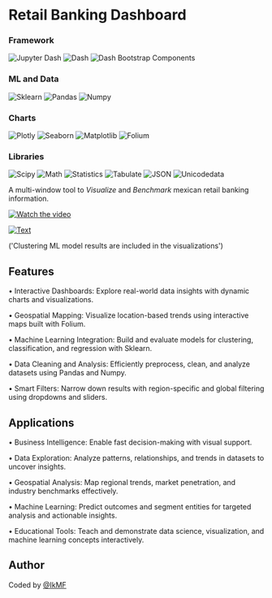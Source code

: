 # Retail Banking Dashboard

### **Framework**
![Jupyter Dash](https://img.shields.io/badge/Framework-Jupyter_Dash-orange) ![Dash](https://img.shields.io/badge/Framework-Dash-orange)  ![Dash Bootstrap Components](https://img.shields.io/badge/Library-Dash_Bootstrap_Components-orange)

### **ML and Data**
![Sklearn](https://img.shields.io/badge/ML-Sklearn-yellow)  ![Pandas](https://img.shields.io/badge/Data-Pandas-150458)  ![Numpy](https://img.shields.io/badge/Data-Numpy-150458)

### **Charts**
![Plotly](https://img.shields.io/badge/Charts-Plotly-green)  ![Seaborn](https://img.shields.io/badge/Charts-Seaborn-green)  ![Matplotlib](https://img.shields.io/badge/Charts-Matplotlib-green)  ![Folium](https://img.shields.io/badge/Maps-Folium-green)

### **Libraries**
![Scipy](https://img.shields.io/badge/Library-Scipy-lightblue)  ![Math](https://img.shields.io/badge/Library-Math-lightblue)  ![Statistics](https://img.shields.io/badge/Library-Statistics-lightblue)  ![Tabulate](https://img.shields.io/badge/Library-Tabulate-lightblue)  ![JSON](https://img.shields.io/badge/Library-JSON-lightblue)  ![Unicodedata](https://img.shields.io/badge/Library-Unicodedata-lightblue)
 
A multi-window tool to *Visualize* and *Benchmark* mexican retail banking information.

[![Watch the video](https://img.youtube.com/vi/cc5Ngjjhk8E/0.jpg)](https://youtu.be/cc5Ngjjhk8E)

[![Text](https://img.shields.io/badge/Press_to_watch_dashboard_functionalities-darkblue)](https://youtu.be/cc5Ngjjhk8E)

('Clustering ML model results are included in the visualizations')

## Features
•⁠  Interactive Dashboards: Explore real-world data insights with dynamic charts and visualizations.

•⁠  Geospatial Mapping: Visualize location-based trends using interactive maps built with Folium.

•⁠  Machine Learning Integration: Build and evaluate models for clustering, classification, and regression with Sklearn.  

•⁠  Data Cleaning and Analysis: Efficiently preprocess, clean, and analyze datasets using Pandas and Numpy.

•⁠  Smart Filters: Narrow down results with region-specific and global filtering using dropdowns and sliders.

## Applications
•⁠  Business Intelligence: Enable fast decision-making with visual support.

•⁠  Data Exploration: Analyze patterns, relationships, and trends in datasets to uncover insights.

•⁠  Geospatial Analysis: Map regional trends, market penetration, and industry benchmarks effectively.

•⁠  Machine Learning: Predict outcomes and segment entities for targeted analysis and actionable insights.

•⁠  Educational Tools: Teach and demonstrate data science, visualization, and machine learning concepts interactively. 


## Author
Coded by [@IkMF](https://github.com/IkMF)
